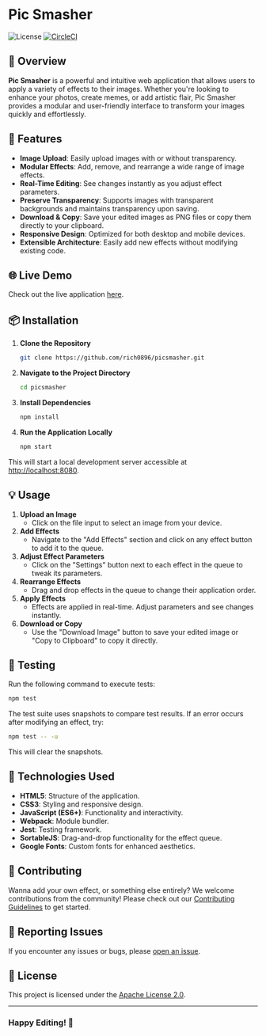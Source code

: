 # Pic Smasher

![License](https://img.shields.io/badge/License-Apache%202.0-blue.svg)
[![CircleCI](https://dl.circleci.com/status-badge/img/circleci/7VJc5FtHhWBiASGtuqkyuh/5Sx8HPimX6AD7jDSUS29on/tree/main.svg?style=svg)](https://dl.circleci.com/status-badge/redirect/circleci/7VJc5FtHhWBiASGtuqkyuh/5Sx8HPimX6AD7jDSUS29on/tree/main)

## 🎨 Overview

**Pic Smasher** is a powerful and intuitive web application that allows users to apply a variety of effects to their images. Whether you're looking to enhance your photos, create memes, or add artistic flair, Pic Smasher provides a modular and user-friendly interface to transform your images quickly and effortlessly.

## 🚀 Features

- **Image Upload**: Easily upload images with or without transparency.
- **Modular Effects**: Add, remove, and rearrange a wide range of image effects.
- **Real-Time Editing**: See changes instantly as you adjust effect parameters.
- **Preserve Transparency**: Supports images with transparent backgrounds and maintains transparency upon saving.
- **Download & Copy**: Save your edited images as PNG files or copy them directly to your clipboard.
- **Responsive Design**: Optimized for both desktop and mobile devices.
- **Extensible Architecture**: Easily add new effects without modifying existing code.

## 🌐 Live Demo

Check out the live application [here](https://rich0896.github.io/picsmasher/).

## 📦 Installation

1. **Clone the Repository**

   ```bash
   git clone https://github.com/rich0896/picsmasher.git
   ```

2. **Navigate to the Project Directory**

    ```bash
    cd picsmasher
    ```

3. **Install Dependencies**

    ```bash
    npm install
    ```

4. **Run the Application Locally**

    ```bash
    npm start
    ```

This will start a local development server accessible at <http://localhost:8080>.

## 💡 Usage

1. **Upload an Image**
    - Click on the file input to select an image from your device.
2. **Add Effects**
    - Navigate to the "Add Effects" section and click on any effect button to add it to the queue.
3. **Adjust Effect Parameters**
    - Click on the "Settings" button next to each effect in the queue to tweak its parameters.
4. **Rearrange Effects**
    - Drag and drop effects in the queue to change their application order.
5. **Apply Effects**
    - Effects are applied in real-time. Adjust parameters and see changes instantly.
6. **Download or Copy**
    - Use the "Download Image" button to save your edited image or "Copy to Clipboard" to copy it directly.

## 🧪 Testing

Run the following command to execute tests:

```bash
npm test
```

The test suite uses snapshots to compare test results. If an error occurs after modifying an effect, try:

```bash
npm test -- -u
```

This will clear the snapshots.

## 🧰 Technologies Used

- **HTML5**: Structure of the application.
- **CSS3**: Styling and responsive design.
- **JavaScript (ES6+)**: Functionality and interactivity.
- **Webpack**: Module bundler.
- **Jest**: Testing framework.
- **SortableJS**: Drag-and-drop functionality for the effect queue.
- **Google Fonts**: Custom fonts for enhanced aesthetics.

## 🤝 Contributing

Wanna add your own effect, or something else entirely? We welcome contributions from the community! Please check out our [Contributing Guidelines](docs/CONTRIBUTING.md) to get started.

## 🐛 Reporting Issues

If you encounter any issues or bugs, please [open an issue](https://github.com/rich0896/picsmasher/issues).

## 📄 License

This project is licensed under the [Apache License 2.0](LICENSE).

---

### **Happy Editing! 🎉**
